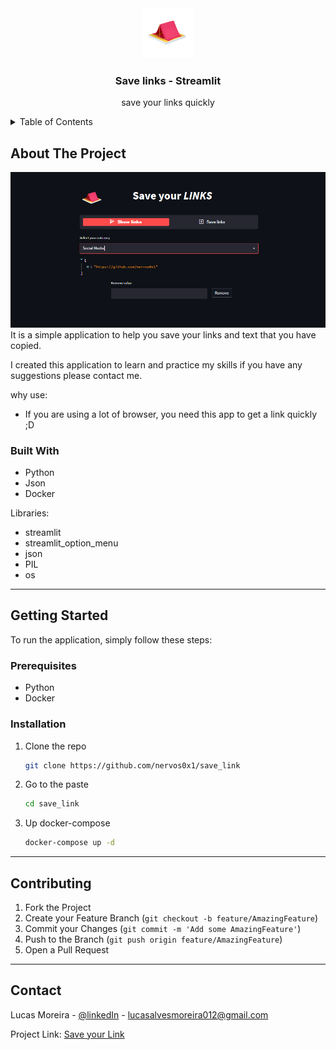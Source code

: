 

<!-- Header -->
<div align="center">
  <a href="">
    <img src="src/tent_camp_icon_177133.png" alt="Logo" width="80" height="80">
  </a>
  <h3 align="center">Save links - Streamlit</h3>
  <p align="center">
    save your links quickly 
    <br />
  </p>
</div>

<!-- TABLE -->
<details>
  <summary>Table of Contents</summary>
  <ol>
    <li>
      <a href="#about-the-project">About The Project</a>
      <ul>
        <li><a href="#built-with">Built With</a></li>
      </ul>
    </li>
    <li>
      <a href="#getting-started">Getting Started</a>
      <ul>
        <li><a href="#prerequisites">Prerequisites</a></li>
        <li><a href="#installation">Installation</a></li>
      </ul>
    </li>
    <li><a href="#contributing">Contributing</a></li>
    <li><a href="#contact">Contact</a></li>
  </ol>
</details>



<!-- ABOUT -->
## About The Project
<img src="src/screen.png">
It is a simple application to help you save your links and text that you have copied.

I created this application to learn and practice my skills if you have any suggestions please contact me.

why use:
* If you are using a lot of browser, you need this app to get a link quickly ;D


<!-- Built -->
### Built With
* Python
* Json
* Docker

Libraries:
- streamlit
- streamlit_option_menu
- json
- PIL
- os


<hr/>

<!-- GETTING STARTED -->
## Getting Started
To run the application, simply follow these steps:

### Prerequisites
- Python 
- Docker 

### Installation
1. Clone the repo
   ```sh
   git clone https://github.com/nervos0x1/save_link
   ```
2. Go to the paste
    ```sh
    cd save_link
    ```
3. Up docker-compose
    ```sh
    docker-compose up -d
    ```

<hr/>

<!-- CONTRIBUTING -->
## Contributing


1. Fork the Project
2. Create your Feature Branch (`git checkout -b feature/AmazingFeature`)
3. Commit your Changes (`git commit -m 'Add some AmazingFeature'`)
4. Push to the Branch (`git push origin feature/AmazingFeature`)
5. Open a Pull Request

<hr/>


<!-- CONTACT -->
## Contact

Lucas Moreira - [@linkedIn](https://www.linkedin.com/in/lcsmoreira/) - lucasalvesmoreira012@gmail.com

Project Link: [Save your Link](https://github.com/nervos0x1/save_link)

